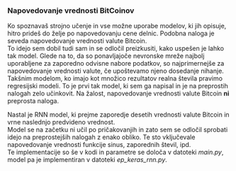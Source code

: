 ### Napovedovanje vrednosti BitCoinov

Ko spoznavaš strojno učenje in vse možne uporabe modelov, ki jih opisuje, hitro prideš do želje po napovedovanju cene delnic. Podobna naloga je seveda napovedovanje vrednosti valute Bitcoin.  
To idejo sem dobil tudi sam in se odločil preizkusiti, kako uspešen je lahko tak model. Glede na to, da so ponavljajoče nevronske mreže najbolj uporabljene za zaporedno odvisne nabore podatkov, so najprimernejše za napovedovanje vrednosti valute, če upoštevamo njeno dosedanje nihanje. Takšnim modelom, ko imajo kot množico rezultatov realna števila pravimo regresijski modeli. To je prvi tak model, ki sem ga napisal in je na preprostih nalogah zelo učinkovit. Na žalost, napovedovanje vrednosti valute Bitcoin __ni__ preprosta naloga. 

Nastal je RNN model, ki prejme zaporedje desetih vrednosti valute Bitcoin in vrne naslednjo predvideno vrednost.  
Model se na začetku ni učil po pričakovanjih in zato sem se odločil sprobati idejo na preprostejših nalogah z enako obliko. Te sto vključevale napovedovanje vrednosti funkcije sinus, zaporednih števil, ipd.  
Te implementacije so še v kodi in parametre se določa v datoteki *main.py*, model pa je implementiran v datoteki *ep_keras_rnn.py*.